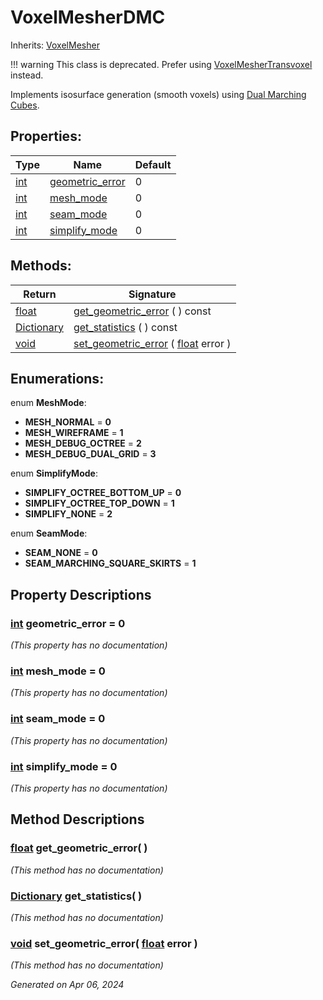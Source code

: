 # VoxelMesherDMC

Inherits: [VoxelMesher](VoxelMesher.md)

!!! warning
    This class is deprecated. Prefer using [VoxelMesherTransvoxel](VoxelMesherTransvoxel.md) instead.

Implements isosurface generation (smooth voxels) using [Dual Marching Cubes](https://www.volume-gfx.com/volume-rendering/dual-marching-cubes/).

## Properties: 


Type                                                                  | Name                                   | Default 
--------------------------------------------------------------------- | -------------------------------------- | --------
[int](https://docs.godotengine.org/en/stable/classes/class_int.html)  | [geometric_error](#i_geometric_error)  | 0       
[int](https://docs.godotengine.org/en/stable/classes/class_int.html)  | [mesh_mode](#i_mesh_mode)              | 0       
[int](https://docs.godotengine.org/en/stable/classes/class_int.html)  | [seam_mode](#i_seam_mode)              | 0       
[int](https://docs.godotengine.org/en/stable/classes/class_int.html)  | [simplify_mode](#i_simplify_mode)      | 0       
<p></p>

## Methods: 


Return                                                                              | Signature                                                                                                                         
----------------------------------------------------------------------------------- | ----------------------------------------------------------------------------------------------------------------------------------
[float](https://docs.godotengine.org/en/stable/classes/class_float.html)            | [get_geometric_error](#i_get_geometric_error) ( ) const                                                                           
[Dictionary](https://docs.godotengine.org/en/stable/classes/class_dictionary.html)  | [get_statistics](#i_get_statistics) ( ) const                                                                                     
[void](#)                                                                           | [set_geometric_error](#i_set_geometric_error) ( [float](https://docs.godotengine.org/en/stable/classes/class_float.html) error )  
<p></p>

## Enumerations: 

enum **MeshMode**: 

- <span id="i_MESH_NORMAL"></span>**MESH_NORMAL** = **0**
- <span id="i_MESH_WIREFRAME"></span>**MESH_WIREFRAME** = **1**
- <span id="i_MESH_DEBUG_OCTREE"></span>**MESH_DEBUG_OCTREE** = **2**
- <span id="i_MESH_DEBUG_DUAL_GRID"></span>**MESH_DEBUG_DUAL_GRID** = **3**

enum **SimplifyMode**: 

- <span id="i_SIMPLIFY_OCTREE_BOTTOM_UP"></span>**SIMPLIFY_OCTREE_BOTTOM_UP** = **0**
- <span id="i_SIMPLIFY_OCTREE_TOP_DOWN"></span>**SIMPLIFY_OCTREE_TOP_DOWN** = **1**
- <span id="i_SIMPLIFY_NONE"></span>**SIMPLIFY_NONE** = **2**

enum **SeamMode**: 

- <span id="i_SEAM_NONE"></span>**SEAM_NONE** = **0**
- <span id="i_SEAM_MARCHING_SQUARE_SKIRTS"></span>**SEAM_MARCHING_SQUARE_SKIRTS** = **1**


## Property Descriptions

### [int](https://docs.godotengine.org/en/stable/classes/class_int.html)<span id="i_geometric_error"></span> **geometric_error** = 0

*(This property has no documentation)*

### [int](https://docs.godotengine.org/en/stable/classes/class_int.html)<span id="i_mesh_mode"></span> **mesh_mode** = 0

*(This property has no documentation)*

### [int](https://docs.godotengine.org/en/stable/classes/class_int.html)<span id="i_seam_mode"></span> **seam_mode** = 0

*(This property has no documentation)*

### [int](https://docs.godotengine.org/en/stable/classes/class_int.html)<span id="i_simplify_mode"></span> **simplify_mode** = 0

*(This property has no documentation)*

## Method Descriptions

### [float](https://docs.godotengine.org/en/stable/classes/class_float.html)<span id="i_get_geometric_error"></span> **get_geometric_error**( ) 

*(This method has no documentation)*

### [Dictionary](https://docs.godotengine.org/en/stable/classes/class_dictionary.html)<span id="i_get_statistics"></span> **get_statistics**( ) 

*(This method has no documentation)*

### [void](#)<span id="i_set_geometric_error"></span> **set_geometric_error**( [float](https://docs.godotengine.org/en/stable/classes/class_float.html) error ) 

*(This method has no documentation)*

_Generated on Apr 06, 2024_
